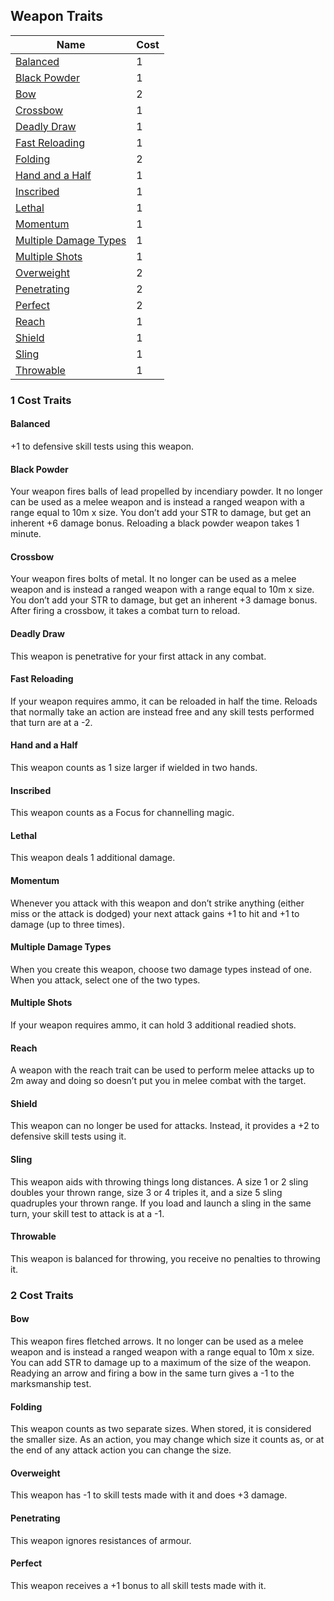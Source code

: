 ## Weapon Traits

| Name                                                | Cost |
| --------------------------------------------------- | ---- |
| [Balanced](#Balanced)                               | 1    |
| [Black Powder](#Black%20Powder)                     | 1    |
| [Bow](#Bow)                                         | 2    |
| [Crossbow](#Crossbow)                               | 1    |
| [Deadly Draw](#Deadly%20Draw)                       | 1    |
| [Fast Reloading](#Fast%20Reloading)                 | 1    |
| [Folding](#Folding)                                 | 2    |
| [Hand and a Half](#Hand%20and%20a%20Half)           | 1    |
| [Inscribed](#Inscribed)                             | 1    |
| [Lethal](#Lethal)                                   | 1    |
| [Momentum](#Momentum)                               | 1    |
| [Multiple Damage Types](#Multiple%20Damage%20Types) | 1    |
| [Multiple Shots](#Multiple%20Shots)                 | 1    |
| [Overweight](#Overweight)                           | 2    |
| [Penetrating](#Penetrating)                         | 2    |
| [Perfect](#Perfect)                                 | 2    |
| [Reach](#Reach)                                     | 1    |
| [Shield](#Shield)                                   | 1    |
| [Sling](#Sling)                                     | 1    |
| [Throwable](#Throwable)                             | 1    |

### 1 Cost Traits

#### Balanced
+1 to defensive skill tests using this weapon.

#### Black Powder
Your weapon fires balls of lead propelled by incendiary powder. It no longer can be used as a melee weapon and is instead a ranged weapon with a range equal to 10m x size. You don’t add your STR to damage, but get an inherent +6 damage bonus. Reloading a black powder weapon takes 1 minute. 

#### Crossbow
Your weapon fires bolts of metal. It no longer can be used as a melee weapon and is instead a ranged weapon with a range equal to 10m x size. You don’t add your STR to damage, but get an inherent +3 damage bonus. After firing a crossbow, it takes a combat turn to reload.

#### Deadly Draw
This weapon is penetrative for your first attack in any combat.

#### Fast Reloading
If your weapon requires ammo, it can be reloaded in half the time. Reloads that normally take an action are instead free and any skill tests performed that turn are at a -2.

#### Hand and a Half
This weapon counts as 1 size larger if wielded in two hands.

#### Inscribed
This weapon counts as a Focus for channelling magic.    

#### Lethal
This weapon deals 1 additional damage.

#### Momentum
Whenever you attack with this weapon and don’t strike anything (either miss or the attack is dodged) your next attack gains +1 to hit and +1 to damage (up to three times). 

#### Multiple Damage Types
When you create this weapon, choose two damage types instead of one. When you attack, select one of the two types.       

#### Multiple Shots
If your weapon requires ammo, it can hold 3 additional readied shots.   

#### Reach
A weapon with the reach trait can be used to perform melee attacks up to 2m away and doing so doesn’t put you in melee combat with the target.

#### Shield
This weapon can no longer be used for attacks. Instead, it provides a +2 to defensive skill tests using it.

#### Sling
This weapon aids with throwing things long distances. A size 1 or 2 sling doubles your thrown range, size 3 or 4 triples it, and a size 5 sling quadruples your thrown range. If you load and launch a sling in the same turn, your skill test to attack is at a -1.

#### Throwable
This weapon is balanced for throwing, you receive no penalties to throwing it.  


### 2 Cost Traits

#### Bow
This weapon fires fletched arrows. It no longer can be used as a melee weapon and is instead a ranged weapon with a range equal to 10m x size. You can add STR to damage up to a maximum of the size of the weapon. Readying an arrow and firing a bow in the same turn gives a -1 to the marksmanship test.

#### Folding
This weapon counts as two separate sizes. When stored, it is considered the smaller size. As an action, you may change which size it counts as, or at the end of any attack action you can change the size. 

#### Overweight
This weapon has -1 to skill tests made with it and does +3 damage. 

#### Penetrating
This weapon ignores resistances of armour.   

#### Perfect
This weapon receives a +1 bonus to all skill tests made with it.